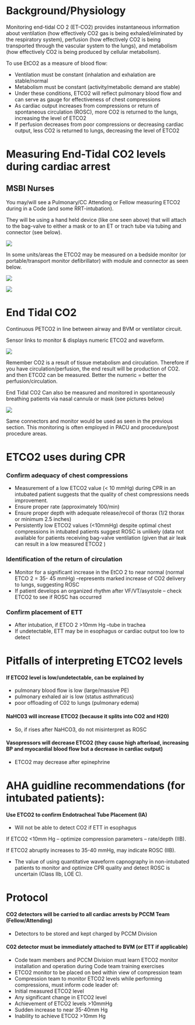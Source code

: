 # Background/Physiology

Monitoring end-tidal CO 2 (ET-CO2) provides instantaneous information about ventilation (how effectively CO2 gas is being exhaled/eliminated by the respiratory system), perfusion (how effectively CO2 is being transported through the vascular system to the lungs), and metabolism (how effectively CO2 is being produced by cellular metabolism). 

To use EtCO2 as a measure of blood flow:

* Ventilation must be constant (inhalation and exhalation are stable/normal
* Metabolism must be constant (activity/metabolic demand are stable)
* Under these conditions, ETCO2 will reflect pulmonary blood flow and can serve as gauge for effectiveness of chest compressions 
 * As cardiac output increases from compressions or return of spontaneous circulation (ROSC), more CO2 is returned to the lungs, increasing the level of ETCO2
 * If perfusion decreases from poor compressions or decreasing cardiac output, less CO2 is returned to lungs, decreasing the level of ETCO2

# Measuring End-Tidal CO2 levels during cardiac arrest

## MSBI Nurses 

You may/will see a Pulmonary/CC Attending or Fellow measuring ETCO2 during in a Code (and some RRT-intubation).

They will be using a hand held device (like one seen above) that will attach to the bag-valve to either a mask or to an ET or trach tube via tubing and connector (see below).

![](assets/trach-tube.png)

In some units/areas the ETCO2 may be measured on a bedside monitor (or portable/transport monitor defibrillator) with module and connector as seen below.

![](assets/module-connector.png)

![](assets/module-connector2.png)

# End Tidal CO2

Continuous PETCO2 in line between airway and BVM or ventilator circuit.

Sensor links to monitor & displays numeric ETCO2 and waveform.

![](assets/sensor-link.png)

Remember CO2 is a result of tissue metabolism and circulation. Therefore if you have circulation/perfusion, the end result will be production of CO2. and then ETCO2 can be measured. Better the numeric = better the perfusion/circulation.

End Tidal CO2 Can also be measured and monitored in spontaneously breathing patients via nasal cannula or mask (see pictures below)

![](assets/mask.png)

Same connectors and monitor would be used as seen in the previous section. This monitoring is often employed in PACU and procedure/post procedure areas.

# ETCO2 uses during CPR

### Confirm adequacy of chest compressions

* Measurement of a low ETCO2 value (< 10 mmHg) during CPR in an intubated patient suggests that the quality of chest compressions needs improvement.
 * Ensure proper rate (approximately 100/min)
 * Ensure proper depth with adequate release/recoil of thorax (1/2 thorax or minimum 2.5 inches)
* Persistently low ETCO2 values (<10mmHg) despite optimal chest compressions in intubated patients suggest ROSC is unlikely (data not available for patients receiving bag-valve ventilation (given that air leak can result in a low measured ETCO2 )

### Identification of the return of circulation

* Monitor for a significant increase in the EtCO 2 to near normal (normal ETCO 2 = 35- 45 mmHg) –represents marked increase of CO2 delivery to lungs, suggesting ROSC
* If patient develops an organized rhythm after VF/VT/asystole – check ETCO2 to see if ROSC has occurred

### Confirm placement of ETT

* After intubation, if ETCO 2 >10mm Hg –tube in trachea
 * If undetectable, ETT may be in esophagus or cardiac output too low to detect

# Pitfalls of interpreting ETCO2 levels

#### If ETCO2 level is low/undetectable, can be explained by

* pulmonary blood flow is low (large/massive PE)
* pulmonary exhaled air is low (status asthmaticus)
* poor offloading of C02 to lungs (pulmonary edema)

#### NaHC03 will increase ETCO2 (because it splits into CO2 and H20)

* So, if rises after NaHCO3, do not misinterpret as ROSC

#### Vasopressors will decrease ETCO2 (they cause high afterload, increasing BP and myocardial blood flow but a decrease in cardiac output)

* ETCO2 may decrease after epinephrine

# AHA guidline recommendations (for intubated patients):

#### Use ETCO2 to confirm Endotracheal Tube Placement (IA)

* Will not be able to detect CO2 if ETT in esophagus

If ETCO2 <10mm Hg – optimize compression parameters – rate/depth (IIB).

If ETCO2 abruptly increases to 35-40 mmHg, may indicate ROSC (IIB).

* The value of using quantitative waveform capnography in non-intubated patients to monitor and optimize CPR quality and detect ROSC is uncertain (Class IIb, LOE C).

# Protocol

#### CO2 detectors will be carried to all cardiac arrests by PCCM Team (Fellow/Attending)

* Detectors to be stored and kept charged by PCCM Division

#### C02 detector must be immediately attached to BVM (or ETT if applicable)

* Code team members and PCCM Division must learn ETCO2 monitor installation and operation during Code team training exercises
* ETCO2 monitor to be placed on bed within view of compression team
* Compression team to monitor ETCO2 levels while performing compressions, must inform code leader of:
 * Initial measured ETCO2 level
 * Any significant change in ETCO2 level
  * Achievement of ETCO2 levels >10mmHg
  * Sudden increase to near 35-40mm Hg
  * Inability to achieve ETCO2 >10mm Hg